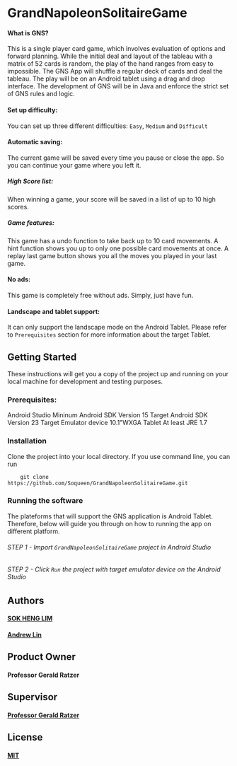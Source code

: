 # GrandNapoleonSolitaireGame

#### What is GNS?
This is a single player card game, which involves evaluation of options and forward planning. While the initial deal and layout of the tableau with a matrix of 52 cards is random, the play of the hand ranges from easy to impossible. The GNS App will shuffle a regular deck of cards and deal the tableau. The play will be on an Android tablet using a drag and drop interface. The development of GNS will be in Java and enforce the strict set of GNS rules and logic.

#### Set up difficulty:
You can set up three different difficulties: `Easy`, `Medium` and `Difficult`

#### Automatic saving:
The current game will be saved every time you pause or close the app. So you can continue your game where you left it.

##### High Score list:
When winning a game, your score will be saved in a list of up to 10 high scores.

##### Game features:
This game has a undo function to take back up to 10 card movements. A hint function shows you up to only one possible card movements at once.
A replay last game button shows you all the moves you played in your last game. 

#### No ads:
This game is completely free without ads. Simply, just have fun.

#### Landscape and tablet support: 
It can only support the landscape mode on the Android Tablet. Please refer to `Prerequisites` section for more information about the target Tablet.

## Getting Started
These instructions will get you a copy of the project up and running on your local machine for development and testing purposes. 


### Prerequisites:
Android Studio
Mininum Android SDK Version 15
Target Android SDK Version 23
Target Emulator device 10.1"WXGA Tablet
At least JRE 1.7 


### Installation 
Clone the project into your local directory. If you use command line, you can run 
```
	git clone https://github.com/Soqueen/GrandNapoleonSolitaireGame.git
```

### Running the software 
The plateforms that will support the GNS application is Android Tablet. Therefore, below will guide you through on how to running the app on different platform.

###### STEP 1 - Import `GrandNapoleonSolitaireGame` project in Android Studio
###### STEP 2 - Click `Run` the project with target emulator device on the Android Studio

## Authors

#### [SOK HENG LIM](https://github.com/Soqueen)
#### [Andrew Lin](https://github.com/andrewlin94)

## Product Owner
#### Professor Gerald Ratzer

## Supervisor
#### [Professor Gerald Ratzer](https://github.com/jvybihal)

## License 
#### [MIT](https://github.com/Soqueen/GrandNapoleonSolitaireGame/blob/dev/LICENSE)

